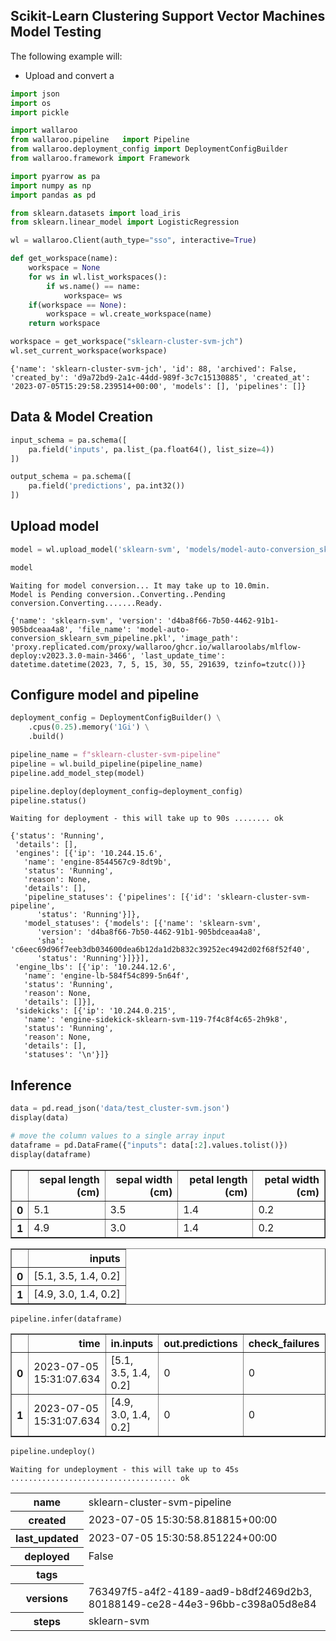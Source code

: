 ## Scikit-Learn Clustering Support Vector Machines Model Testing

The following example will:

* Upload and convert a 

```python
import json
import os
import pickle

import wallaroo
from wallaroo.pipeline   import Pipeline
from wallaroo.deployment_config import DeploymentConfigBuilder
from wallaroo.framework import Framework

import pyarrow as pa
import numpy as np
import pandas as pd

from sklearn.datasets import load_iris
from sklearn.linear_model import LogisticRegression

wl = wallaroo.Client(auth_type="sso", interactive=True)
```

```python
def get_workspace(name):
    workspace = None
    for ws in wl.list_workspaces():
        if ws.name() == name:
            workspace= ws
    if(workspace == None):
        workspace = wl.create_workspace(name)
    return workspace
```

```python
workspace = get_workspace("sklearn-cluster-svm-jch")
wl.set_current_workspace(workspace)
```

    {'name': 'sklearn-cluster-svm-jch', 'id': 88, 'archived': False, 'created_by': 'd9a72bd9-2a1c-44dd-989f-3c7c15130885', 'created_at': '2023-07-05T15:29:58.239514+00:00', 'models': [], 'pipelines': []}

## Data & Model Creation

```python
input_schema = pa.schema([
    pa.field('inputs', pa.list_(pa.float64(), list_size=4))
])

output_schema = pa.schema([
    pa.field('predictions', pa.int32())
])
```

## Upload model

```python
model = wl.upload_model('sklearn-svm', 'models/model-auto-conversion_sklearn_svm_pipeline.pkl', framework=Framework.SKLEARN, input_schema=input_schema, output_schema=output_schema)

model
```

    Waiting for model conversion... It may take up to 10.0min.
    Model is Pending conversion..Converting..Pending conversion.Converting.......Ready.

    {'name': 'sklearn-svm', 'version': 'd4ba8f66-7b50-4462-91b1-905bdceaa4a8', 'file_name': 'model-auto-conversion_sklearn_svm_pipeline.pkl', 'image_path': 'proxy.replicated.com/proxy/wallaroo/ghcr.io/wallaroolabs/mlflow-deploy:v2023.3.0-main-3466', 'last_update_time': datetime.datetime(2023, 7, 5, 15, 30, 55, 291639, tzinfo=tzutc())}

## Configure model and pipeline

```python
deployment_config = DeploymentConfigBuilder() \
    .cpus(0.25).memory('1Gi') \
    .build()
```

```python
pipeline_name = f"sklearn-cluster-svm-pipeline"
pipeline = wl.build_pipeline(pipeline_name)
pipeline.add_model_step(model)

pipeline.deploy(deployment_config=deployment_config)
pipeline.status()
```

    Waiting for deployment - this will take up to 90s ........ ok

    {'status': 'Running',
     'details': [],
     'engines': [{'ip': '10.244.15.6',
       'name': 'engine-8544567c9-8dt9b',
       'status': 'Running',
       'reason': None,
       'details': [],
       'pipeline_statuses': {'pipelines': [{'id': 'sklearn-cluster-svm-pipeline',
          'status': 'Running'}]},
       'model_statuses': {'models': [{'name': 'sklearn-svm',
          'version': 'd4ba8f66-7b50-4462-91b1-905bdceaa4a8',
          'sha': 'c6eec69d96f7eeb3db034600dea6b12da1d2b832c39252ec4942d02f68f52f40',
          'status': 'Running'}]}}],
     'engine_lbs': [{'ip': '10.244.12.6',
       'name': 'engine-lb-584f54c899-5n64f',
       'status': 'Running',
       'reason': None,
       'details': []}],
     'sidekicks': [{'ip': '10.244.0.215',
       'name': 'engine-sidekick-sklearn-svm-119-7f4c8f4c65-2h9k8',
       'status': 'Running',
       'reason': None,
       'details': [],
       'statuses': '\n'}]}

## Inference

```python
data = pd.read_json('data/test_cluster-svm.json')
display(data)

# move the column values to a single array input
dataframe = pd.DataFrame({"inputs": data[:2].values.tolist()})
display(dataframe)
```

<table border="1" class="dataframe">
  <thead>
    <tr style="text-align: right;">
      <th></th>
      <th>sepal length (cm)</th>
      <th>sepal width (cm)</th>
      <th>petal length (cm)</th>
      <th>petal width (cm)</th>
    </tr>
  </thead>
  <tbody>
    <tr>
      <th>0</th>
      <td>5.1</td>
      <td>3.5</td>
      <td>1.4</td>
      <td>0.2</td>
    </tr>
    <tr>
      <th>1</th>
      <td>4.9</td>
      <td>3.0</td>
      <td>1.4</td>
      <td>0.2</td>
    </tr>
  </tbody>
</table>

<table border="1" class="dataframe">
  <thead>
    <tr style="text-align: right;">
      <th></th>
      <th>inputs</th>
    </tr>
  </thead>
  <tbody>
    <tr>
      <th>0</th>
      <td>[5.1, 3.5, 1.4, 0.2]</td>
    </tr>
    <tr>
      <th>1</th>
      <td>[4.9, 3.0, 1.4, 0.2]</td>
    </tr>
  </tbody>
</table>

```python
pipeline.infer(dataframe)
```

<table border="1" class="dataframe">
  <thead>
    <tr style="text-align: right;">
      <th></th>
      <th>time</th>
      <th>in.inputs</th>
      <th>out.predictions</th>
      <th>check_failures</th>
    </tr>
  </thead>
  <tbody>
    <tr>
      <th>0</th>
      <td>2023-07-05 15:31:07.634</td>
      <td>[5.1, 3.5, 1.4, 0.2]</td>
      <td>0</td>
      <td>0</td>
    </tr>
    <tr>
      <th>1</th>
      <td>2023-07-05 15:31:07.634</td>
      <td>[4.9, 3.0, 1.4, 0.2]</td>
      <td>0</td>
      <td>0</td>
    </tr>
  </tbody>
</table>

```python
pipeline.undeploy()
```

    Waiting for undeployment - this will take up to 45s ..................................... ok

<table><tr><th>name</th> <td>sklearn-cluster-svm-pipeline</td></tr><tr><th>created</th> <td>2023-07-05 15:30:58.818815+00:00</td></tr><tr><th>last_updated</th> <td>2023-07-05 15:30:58.851224+00:00</td></tr><tr><th>deployed</th> <td>False</td></tr><tr><th>tags</th> <td></td></tr><tr><th>versions</th> <td>763497f5-a4f2-4189-aad9-b8df2469d2b3, 80188149-ce28-44e3-96bb-c398a05d8e84</td></tr><tr><th>steps</th> <td>sklearn-svm</td></tr></table>

